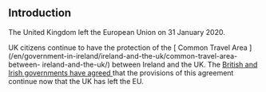 ##  Introduction

The United Kingdom left the European Union on 31 January 2020.

UK citizens continue to have the protection of the [ Common Travel Area
](/en/government-in-ireland/ireland-and-the-uk/common-travel-area-between-
ireland-and-the-uk/) between Ireland and the UK. The [ British and Irish
governments have agreed
](https://www.dfa.ie/media/dfa/eu/brexit/brexitandyou/Joint-Statement-CTA.pdf)
that the provisions of this agreement continue now that the UK has left the
EU.
